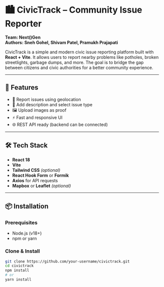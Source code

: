 # 🏙️ CivicTrack – Community Issue Reporter  
**Team: Next()Gen**  
**Authors: Sneh Gohel, Shivam Patel, Pramukh Prajapati**

CivicTrack is a simple and modern civic issue reporting platform built with **React + Vite**. It allows users to report nearby problems like potholes, broken streetlights, garbage dumps, and more. The goal is to bridge the gap between citizens and civic authorities for a better community experience.

---

## 🚀 Features

- 📍 Report issues using geolocation
- 📝 Add description and select issue type
- 🖼️ Upload images as proof
- ⚡ Fast and responsive UI
- 🌐 REST API ready (backend can be connected)

---

## 🛠 Tech Stack

- **React 18**
- **Vite**
- **Tailwind CSS** *(optional)*
- **React Hook Form** or **Formik**
- **Axios** for API requests
- **Mapbox** or **Leaflet** *(optional)*

---

## 📦 Installation

### Prerequisites

- Node.js (v18+)
- npm or yarn

### Clone & Install

```bash
git clone https://github.com/your-username/civictrack.git
cd civictrack
npm install
# or
yarn install
